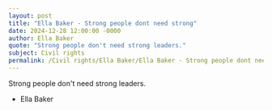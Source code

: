 ```yaml
---
layout: post
title: "Ella Baker - Strong people dont need strong"
date: 2024-12-28 12:00:00 -0000
author: Ella Baker
quote: "Strong people don't need strong leaders."
subject: Civil rights
permalink: /Civil rights/Ella Baker/Ella Baker - Strong people dont need strong
---
```


Strong people don't need strong leaders.

- Ella Baker
